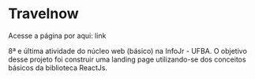 # Travelnow

Acesse a página por aqui: link

8ª e última atividade do núcleo web (básico) na InfoJr - UFBA. O objetivo desse projeto foi construir uma landing page utilizando-se dos conceitos básicos da biblioteca ReactJs.
